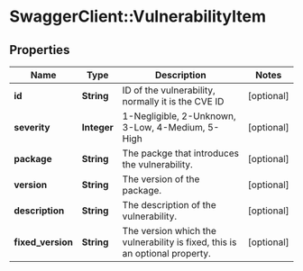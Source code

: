 # SwaggerClient::VulnerabilityItem

## Properties
Name | Type | Description | Notes
------------ | ------------- | ------------- | -------------
**id** | **String** | ID of the vulnerability, normally it is the CVE ID | [optional] 
**severity** | **Integer** | 1-Negligible, 2-Unknown, 3-Low, 4-Medium, 5-High | [optional] 
**package** | **String** | The packge that introduces the vulnerability. | [optional] 
**version** | **String** | The version of the package. | [optional] 
**description** | **String** | The description of the vulnerability. | [optional] 
**fixed_version** | **String** | The version which the vulnerability is fixed, this is an optional property. | [optional] 


